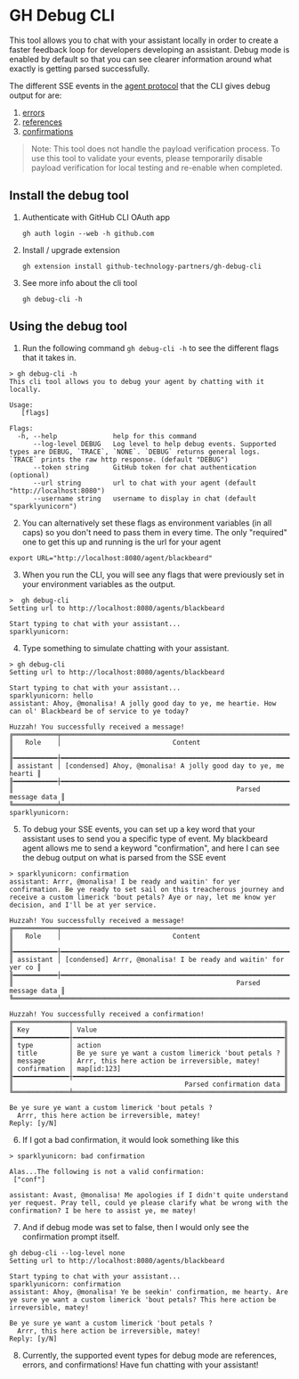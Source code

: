 # GH Debug CLI

This tool allows you to chat with your assistant locally in order to create a faster feedback loop for developers developing an assistant.
Debug mode is enabled by default so that you can see clearer information around what exactly is getting parsed successfully.

The different SSE events in the [agent protocol](https://github.com/github-technology-partners/copilot-partners/blob/main/docs/sse-events.md) that the CLI gives debug output for are:
1. [errors](https://github.com/github-technology-partners/copilot-partners/blob/c0b6be447b95d94fff6297bae820ea8cc6d36b87/docs/copilot-errors.md)
2. [references](https://github.com/github-technology-partners/copilot-partners/blob/c0b6be447b95d94fff6297bae820ea8cc6d36b87/docs/references.md)
3. [confirmations](https://github.com/github-technology-partners/copilot-partners/blob/c0b6be447b95d94fff6297bae820ea8cc6d36b87/docs/confirmations.md)

> Note: This tool does not handle the payload verification process. To use this tool to validate your events, please temporarily disable payload verification for local testing and re-enable when completed.

## Install the debug tool
1. Authenticate with GitHub CLI OAuth app
   ```shell
   gh auth login --web -h github.com
   ```
1. Install / upgrade extension
   ```shell
   gh extension install github-technology-partners/gh-debug-cli
   ```
1. See more info about the cli tool
   ```shell
   gh debug-cli -h
   ```

## Using the debug tool
1. Run the following command `gh debug-cli -h` to see the different flags that it takes in.
```
> gh debug-cli -h
This cli tool allows you to debug your agent by chatting with it locally.

Usage:
   [flags]

Flags:
  -h, --help              help for this command
      --log-level DEBUG   Log level to help debug events. Supported types are DEBUG, `TRACE`, `NONE`. `DEBUG` returns general logs. `TRACE` prints the raw http response. (default "DEBUG")
      --token string      GitHub token for chat authentication (optional)
      --url string        url to chat with your agent (default "http://localhost:8080")
      --username string   username to display in chat (default "sparklyunicorn")
```
2. You can alternatively set these flags as environment variables (in all caps) so you don't need to pass them in every time. The only "required" one to get this up and running is the url for your agent
```
export URL="http://localhost:8080/agent/blackbeard"
```
3. When you run the CLI, you will see any flags that were previously set in your environment variables as the output.
```
>  gh debug-cli
Setting url to http://localhost:8080/agents/blackbeard

Start typing to chat with your assistant...
sparklyunicorn: 
```
4. Type something to simulate chatting with your assistant.
```
> gh debug-cli
Setting url to http://localhost:8080/agents/blackbeard

Start typing to chat with your assistant...
sparklyunicorn: hello
assistant: Ahoy, @monalisa! A jolly good day to ye, me heartie. How can ol' Blackbeard be of service to ye today? 

Huzzah! You successfully received a message!
╔═══════════╤════════════════════════════════════════════════════════════════╗
║   Role    │                            Content                             ║
╟━━━━━━━━━━━┼━━━━━━━━━━━━━━━━━━━━━━━━━━━━━━━━━━━━━━━━━━━━━━━━━━━━━━━━━━━━━━━━╢
║ assistant │ [condensed] Ahoy, @monalisa! A jolly good day to ye, me hearti ║
╟━━━━━━━━━━━┼━━━━━━━━━━━━━━━━━━━━━━━━━━━━━━━━━━━━━━━━━━━━━━━━━━━━━━━━━━━━━━━━╢
║                                                        Parsed message data ║
╚═══════════╧════════════════════════════════════════════════════════════════╝
sparklyunicorn: 

```
5. To debug your SSE events, you can set up a key word that your assistant uses to send you a specific type of event. My blackbeard agent allows me to send a keyword "confirmation", and here I can see the debug output on what is parsed from the SSE event
```
> sparklyunicorn: confirmation
assistant: Arrr, @monalisa! I be ready and waitin' for yer confirmation. Be ye ready to set sail on this treacherous journey and receive a custom limerick 'bout petals? Aye or nay, let me know yer decision, and I'll be at yer service.

Huzzah! You successfully received a message!
╔═══════════╤════════════════════════════════════════════════════════════════╗
║   Role    │                            Content                             ║
╟━━━━━━━━━━━┼━━━━━━━━━━━━━━━━━━━━━━━━━━━━━━━━━━━━━━━━━━━━━━━━━━━━━━━━━━━━━━━━╢
║ assistant │ [condensed] Arrr, @monalisa! I be ready and waitin' for yer co ║
╟━━━━━━━━━━━┼━━━━━━━━━━━━━━━━━━━━━━━━━━━━━━━━━━━━━━━━━━━━━━━━━━━━━━━━━━━━━━━━╢
║                                                        Parsed message data ║
╚═══════════╧════════════════════════════════════════════════════════════════╝

Huzzah! You successfully received a confirmation!
╔══════════════╤═════════════════════════════════════════════════════╗
║ Key          │ Value                                               ║
╟━━━━━━━━━━━━━━┼━━━━━━━━━━━━━━━━━━━━━━━━━━━━━━━━━━━━━━━━━━━━━━━━━━━━━╢
║ type         │ action                                              ║
║ title        │ Be ye sure ye want a custom limerick 'bout petals ? ║
║ message      │ Arrr, this here action be irreversible, matey!      ║
║ confirmation │ map[id:123]                                         ║
╟━━━━━━━━━━━━━━┼━━━━━━━━━━━━━━━━━━━━━━━━━━━━━━━━━━━━━━━━━━━━━━━━━━━━━╢
║                                           Parsed confirmation data ║
╚══════════════╧═════════════════════════════════════════════════════╝

Be ye sure ye want a custom limerick 'bout petals ?
  Arrr, this here action be irreversible, matey!
Reply: [y/N]
```
6. If I got a bad confirmation, it would look something like this
```
> sparklyunicorn: bad confirmation

Alas...The following is not a valid confirmation:
 ["conf"]

assistant: Avast, @monalisa! Me apologies if I didn't quite understand yer request. Pray tell, could ye please clarify what be wrong with the confirmation? I be here to assist ye, me matey!
```
7. And if debug mode was set to false, then I would only see the confirmation prompt itself.
```
gh debug-cli --log-level none
Setting url to http://localhost:8080/agents/blackbeard

Start typing to chat with your assistant...
sparklyunicorn: confirmation
assistant: Ahoy, @monalisa! Ye be seekin' confirmation, me hearty. Are ye sure ye want a custom limerick 'bout petals? This here action be irreversible, matey!

Be ye sure ye want a custom limerick 'bout petals ?
  Arrr, this here action be irreversible, matey!
Reply: [y/N]
```
8. Currently, the supported event types for debug mode are references, errors, and confirmations! Have fun chatting with your assistant!
